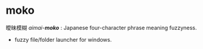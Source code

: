 # moko

曖昧模糊 _aimai-**moko**_ : Japanese four-character phrase meaning fuzzyness.

+ fuzzy file/folder launcher for windows.